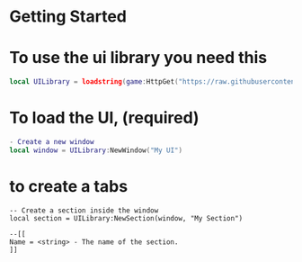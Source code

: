 # Getting Started

# To use the ui library you need this

```lua
local UILibrary = loadstring(game:HttpGet("https://raw.githubusercontent.com/sederyttv-scripter/SederYttvUiLibrary-/refs/heads/main/Skeder"))()
```

# To load the UI, (required)

```lua
- Create a new window
local window = UILibrary:NewWindow("My UI")
```

# to create a tabs
```
-- Create a section inside the window
local section = UILibrary:NewSection(window, "My Section")

--[[
Name = <string> - The name of the section.
]]
```
